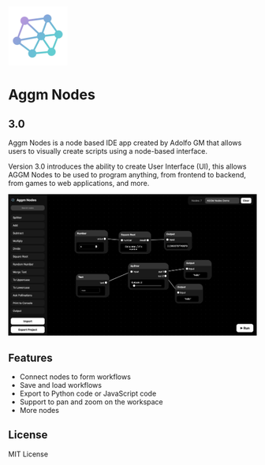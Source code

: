 <img src="logo.png" alt="Aggm Nodes" width="120"/>

# Aggm Nodes 
## 3.0

Aggm Nodes is a node based IDE app created by Adolfo GM that allows users to visually create scripts using a node-based interface.

Version 3.0 introduces the ability to create User Interface (UI), this allows AGGM Nodes to be used to program anything, from frontend to backend, from games to web applications, and more.

![App Screenshot](app.png)

## Features

- Connect nodes to form workflows
- Save and load workflows
- Export to Python code or JavaScript code
- Support to pan and zoom on the workspace
- More nodes

## License

MIT License



